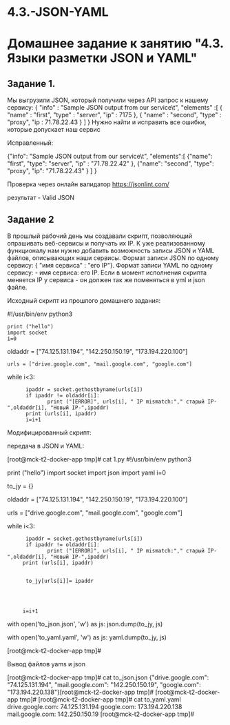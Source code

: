 # 4.3.-JSON-YAML

# Домашнее задание к занятию "4.3. Языки разметки JSON и YAML"

## Задание 1.

  Мы выгрузили JSON, который получили через API запрос к нашему сервису:
    { "info" : "Sample JSON output from our service\t",
     "elements" :[
          { "name" : "first",
         "type" : "server",
          "ip" : 7175 
          },
          { "name" : "second",
          "type" : "proxy",
         "ip : 71.78.22.43
          }
      ]
  }
  Нужно найти и исправить все ошибки, которые допускает наш сервис

  Исправленный:

  {"info": "Sample JSON output from our service\t",
     "elements":[
          {"name": "first",
          "type": "server",
         "ip" : "71.78.22.42" 
          },
         {"name": "second",
         "type": "proxy",
         "ip": "71.78.22.43"
          }
     ]
  }

  Проверка через онлайн валидатор https://jsonlint.com/

  результат - Valid JSON

## Задание 2

  В прошлый рабочий день мы создавали скрипт, позволяющий опрашивать веб-сервисы и получать их IP. 
К уже реализованному функционалу нам нужно добавить возможность записи JSON и YAML файлов, 
описывающих наши сервисы. Формат записи JSON по одному сервису: { "имя сервиса" : "его IP"}. 
Формат записи YAML по одному сервису: - имя сервиса: его IP. 
Если в момент исполнения скрипта меняется IP у сервиса - он должен так же поменяться в yml и json файле.

Исходный скрипт из прошлого домашнего задания:

   #!/usr/bin/env python3
   
    print ("hello")
    import socket
    i=0
   oldaddr = ["74.125.131.194", "142.250.150.19", "173.194.220.100"]
    
    urls = ["drive.google.com", "mail.google.com", "google.com"]
  
   while i<3:
  
          ipaddr = socket.gethostbyname(urls[i])
          if ipaddr != oldaddr[i]:
                 print ("[ERROR]", urls[i], " IP mismatch:"," старый IP-",oldaddr[i], "Новый IP-",ipaddr)
          print (urls[i], ipaddr)
          i=i+1



  Модифицированный скрипт:

  передача в JSON и YAML:

  [root@mck-t2-docker-app tmp]# cat 1.py
  #!/usr/bin/env python3
  
  print ("hello")
  import socket
  import json
  import yaml
  i=0
  
  to_jy = {}

  oldaddr = ["74.125.131.194", "142.250.150.19", "173.194.220.100"]
  
  urls = ["drive.google.com", "mail.google.com", "google.com"]
  
  while i<3:
  
          ipaddr = socket.gethostbyname(urls[i])
          if ipaddr != oldaddr[i]:
                 print ("[ERROR]", urls[i], " IP mismatch:"," старый IP-",oldaddr[i], "Новый IP-",ipaddr)
         print (urls[i], ipaddr)
  
  
          to_jy[urls[i]]= ipaddr
  
  
    
  
         i=i+1
  
  
  with open('to_json.json', 'w') as js:
         json.dump(to_jy, js)
  
  with open('to_yaml.yaml', 'w') as js:
          yaml.dump(to_jy, js)
  

  [root@mck-t2-docker-app tmp]#

  
Вывод файлов yams и json 
  
  [root@mck-t2-docker-app tmp]# cat to_json.json
  {"drive.google.com": "74.125.131.194", "mail.google.com": "142.250.150.19", "google.com": "173.194.220.138"}[root@mck-t2-docker-app tmp]#
  [root@mck-t2-docker-app tmp]#
  [root@mck-t2-docker-app tmp]# cat to_yaml.yaml
  drive.google.com: 74.125.131.194
  google.com: 173.194.220.138
  mail.google.com: 142.250.150.19
  [root@mck-t2-docker-app tmp]#










